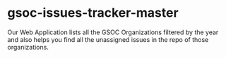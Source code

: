 # gsoc-issues-tracker-master
Our Web Application lists all the GSOC Organizations filtered by the year and also helps you find all the unassigned issues in the repo of those organizations.
